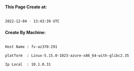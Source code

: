 
   
#### This Page Create at:

```bash

2022-12-04 - 13:43:39 UTC

```

#### Create By Machine:

```bash

Host Name : fv-az370-291

platform  : Linux-5.15.0-1023-azure-x86_64-with-glibc2.35

Ip Local  : 10.1.0.31

```

